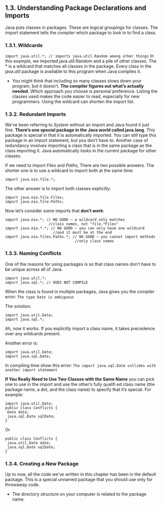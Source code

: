## 1.3. Understanding Package Declarations and Imports
Java puts classes in packages. These are logical groupings for classes.
The import statement tells the compiler which package to look in to find a class.

### 1.3.1. Wildcards
``` import java.util.*; // imports java.util.Random among other things ```
In this example, we imported java.util.Random and a pile of other classes. The * is a wildcard that matches all classes in the package. Every class in the java.util package is available to this program when Java compiles it. 
* You might think that including so many classes slows down your program, but it doesn’t. **The compiler figures out what’s actually needed**. Which approach you choose is personal preference. Listing the classes used makes the code easier to read, especially for new programmers. Using the wildcard can shorten the import list.

### 1.3.2. Redundant Imports
We’ve been referring to _System_ without an import and Java found it just fine. **There’s one special package in the Java world called java.lang**. This package is special in that it is automatically imported. You can still type this package in an import statement, but you don’t have to.
Another case of redundancy involves importing a class that is in the same package as the class importing it. Java automatically looks in the current package for other classes.

If we need to import _Files_ and _Paths_, There are two possible answers. The shorter one is to use a wildcard to import both at
the same time:

```import java.nio.file.*;```

The other answer is to import both classes explicitly:
```
import java.nio.file.Files;
import java.nio.file.Paths;
```

Now let’s consider some imports that **don’t work**:
```
import java.nio.*; // NO GOOD – a wildcard only matches
                    //class names, not "file.*Files"
import java.nio.*.*; // NO GOOD – you can only have one wildcard
                      //and it must be at the end
import java.nio.files.Paths.*; // NO GOOD – you cannot import methods
                                //only class names
 ```
 
 ### 1.3.3. Naming Conflicts
One of the reasons for using packages is so that class names don’t have to be unique across all of Java.
```
import java.util.*;
import java.sql.*; // DOES NOT COMPILE
```
When the class is found in multiple packages, Java gives you the compiler error:
```The type Date is ambiguous```

The solution:
```
import java.util.Date;
import java.sql.*;
```
Ah, now it works. If you explicitly import a class name, it takes precedence over any wildcards present.

Another error is:
```
import java.util.Date;
import java.sql.Date;
```
In compiling time show this error: 
``` The import java.sql.Date collides with another import statement ```

**If You Really Need to Use Two Classes with the Same Name** you can pick one to use in the import and use the other’s fully qualifi ed class name (the package name, a dot, and the class name) to specify that it’s special. For example:
```
import java.util.Date;
public class Conflicts {
 Date date;
 java.sql.Date sqlDate;
}
```
Or
```
public class Conflicts {
 java.util.Date date;
 java.sql.Date sqlDate;
}
```

 ### 1.3.4. Creating a New Package
Up to now, all the code we’ve written in this chapter has been in the default package. This is a special unnamed package that you should use only for throwaway code.
* The directory structure on your computer is related to the package name. 
